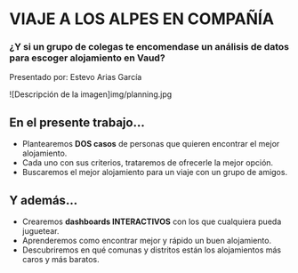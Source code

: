 # VIAJE A LOS ALPES EN COMPAÑÍA

### ¿Y si un grupo de colegas te encomendase un análisis de datos para escoger alojamiento en Vaud?


Presentado por: Estevo Arias García

![Descripción de la imagen]img/planning.jpg

## En el presente trabajo...

- Plantearemos **DOS casos** de personas que quieren encontrar el mejor alojamiento.
- Cada uno con sus criterios, trataremos de ofrecerle la mejor opción.
- Buscaremos el mejor alojamiento para un viaje con un grupo de amigos.


## Y además...

- Crearemos **dashboards INTERACTIVOS** con los que cualquiera pueda juguetear.
- Aprenderemos como encontrar mejor y rápido un buen alojamiento.
- Descubriremos en qué comunas y distritos están los alojamientos más caros y más baratos.
